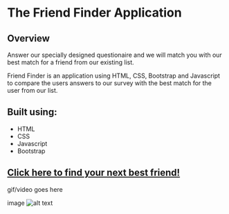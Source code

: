 # The Friend Finder Application

## Overview ##
Answer our specially designed questionaire and we will match you with our best match for a friend from our existing list.

Friend Finder is an application using HTML, CSS, Bootstrap and Javascript to compare the users answers to our survey with the best match for the user from our list. 
## Built using: ##

- HTML
- CSS
- Javascript
- Bootstrap

## [Click here to find your next best friend!](https://clawrence005.github.io/FriendFinder/) 

gif/video goes here

image ![alt text](image.jpg)
